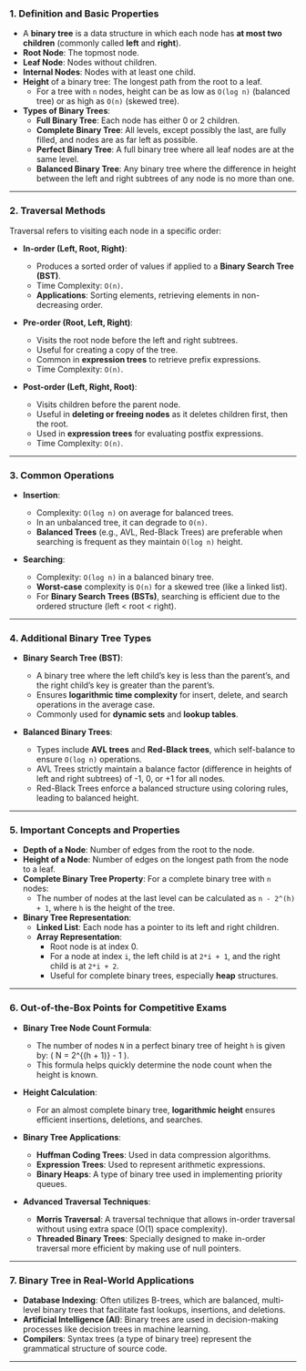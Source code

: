 

### **1. Definition and Basic Properties**
- A **binary tree** is a data structure in which each node has **at most two children** (commonly called **left** and **right**).
- **Root Node**: The topmost node.
- **Leaf Node**: Nodes without children.
- **Internal Nodes**: Nodes with at least one child.
- **Height** of a binary tree: The longest path from the root to a leaf.
  - For a tree with `n` nodes, height can be as low as `O(log n)` (balanced tree) or as high as `O(n)` (skewed tree).
- **Types of Binary Trees**:
  - **Full Binary Tree**: Each node has either 0 or 2 children.
  - **Complete Binary Tree**: All levels, except possibly the last, are fully filled, and nodes are as far left as possible.
  - **Perfect Binary Tree**: A full binary tree where all leaf nodes are at the same level.
  - **Balanced Binary Tree**: Any binary tree where the difference in height between the left and right subtrees of any node is no more than one.

---

### **2. Traversal Methods**
Traversal refers to visiting each node in a specific order:

- **In-order (Left, Root, Right)**:
  - Produces a sorted order of values if applied to a **Binary Search Tree (BST)**.
  - Time Complexity: `O(n)`.
  - **Applications**: Sorting elements, retrieving elements in non-decreasing order.

- **Pre-order (Root, Left, Right)**:
  - Visits the root node before the left and right subtrees.
  - Useful for creating a copy of the tree.
  - Common in **expression trees** to retrieve prefix expressions.
  - Time Complexity: `O(n)`.

- **Post-order (Left, Right, Root)**:
  - Visits children before the parent node.
  - Useful in **deleting or freeing nodes** as it deletes children first, then the root.
  - Used in **expression trees** for evaluating postfix expressions.
  - Time Complexity: `O(n)`.

---

### **3. Common Operations**
- **Insertion**:
  - Complexity: `O(log n)` on average for balanced trees.
  - In an unbalanced tree, it can degrade to `O(n)`.
  - **Balanced Trees** (e.g., AVL, Red-Black Trees) are preferable when searching is frequent as they maintain `O(log n)` height.

- **Searching**:
  - Complexity: `O(log n)` in a balanced binary tree.
  - **Worst-case** complexity is `O(n)` for a skewed tree (like a linked list).
  - For **Binary Search Trees (BSTs)**, searching is efficient due to the ordered structure (left < root < right).

---

### **4. Additional Binary Tree Types**
- **Binary Search Tree (BST)**:
  - A binary tree where the left child’s key is less than the parent’s, and the right child’s key is greater than the parent’s.
  - Ensures **logarithmic time complexity** for insert, delete, and search operations in the average case.
  - Commonly used for **dynamic sets** and **lookup tables**.

- **Balanced Binary Trees**:
  - Types include **AVL trees** and **Red-Black trees**, which self-balance to ensure `O(log n)` operations.
  - AVL Trees strictly maintain a balance factor (difference in heights of left and right subtrees) of -1, 0, or +1 for all nodes.
  - Red-Black Trees enforce a balanced structure using coloring rules, leading to balanced height.

---

### **5. Important Concepts and Properties**
- **Depth of a Node**: Number of edges from the root to the node.
- **Height of a Node**: Number of edges on the longest path from the node to a leaf.
- **Complete Binary Tree Property**: For a complete binary tree with `n` nodes:
  - The number of nodes at the last level can be calculated as `n - 2^(h) + 1`, where `h` is the height of the tree.
- **Binary Tree Representation**:
  - **Linked List**: Each node has a pointer to its left and right children.
  - **Array Representation**:
    - Root node is at index 0.
    - For a node at index `i`, the left child is at `2*i + 1`, and the right child is at `2*i + 2`.
    - Useful for complete binary trees, especially **heap** structures.

---

### **6. Out-of-the-Box Points for Competitive Exams**
- **Binary Tree Node Count Formula**:
  - The number of nodes `N` in a perfect binary tree of height `h` is given by: \( N = 2^{(h + 1)} - 1 \).
  - This formula helps quickly determine the node count when the height is known.
  
- **Height Calculation**:
  - For an almost complete binary tree, **logarithmic height** ensures efficient insertions, deletions, and searches.
  
- **Binary Tree Applications**:
  - **Huffman Coding Trees**: Used in data compression algorithms.
  - **Expression Trees**: Used to represent arithmetic expressions.
  - **Binary Heaps**: A type of binary tree used in implementing priority queues.
  
- **Advanced Traversal Techniques**:
  - **Morris Traversal**: A traversal technique that allows in-order traversal without using extra space (O(1) space complexity).
  - **Threaded Binary Trees**: Specially designed to make in-order traversal more efficient by making use of null pointers.

---

### **7. Binary Tree in Real-World Applications**
- **Database Indexing**: Often utilizes B-trees, which are balanced, multi-level binary trees that facilitate fast lookups, insertions, and deletions.
- **Artificial Intelligence (AI)**: Binary trees are used in decision-making processes like decision trees in machine learning.
- **Compilers**: Syntax trees (a type of binary tree) represent the grammatical structure of source code.

--- 
